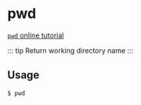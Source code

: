 # pwd

[`pwd` online tutorial](https://arthas.aliyun.com/doc/arthas-tutorials.html?language=en&id=pwd)

::: tip
Return working directory name
:::

## Usage

```bash
$ pwd
```
